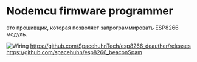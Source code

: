 # Nodemcu firmware programmer 
 это прошивщик, которая позволяет запрограммировать ESP8266 модуль.
 
 ![Wiring](https://github.com/Strong-Hold/Arduino/edit/main/NodemcuESP8266WiFi/imgpreview.jpg)
https://github.com/SpacehuhnTech/esp8266_deauther/releases
https://github.com/spacehuhn/esp8266_beaconSpam
